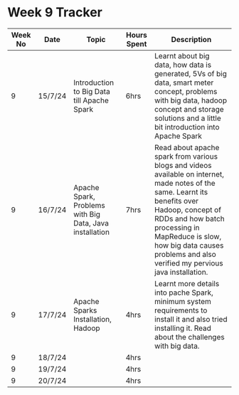 # Week 9 Tracker

| Week No | Date    | Topic                                   | Hours Spent | Description                                                                                                                                                                        |
| ------- | ------- | --------------------------------------- | ----------- | ---------------------------------------------------------------------------------------------------------------------------------------------------------------------------------- |
| 9       | 15/7/24 | Introduction to Big Data till Apache Spark | 6hrs        | Learnt about big data, how data is generated, 5Vs of big data, smart meter concept, problems with big data, hadoop concept and storage solutions and a little bit introduction into Apache Spark |
| 9       | 16/7/24 | Apache Spark, Problems with Big Data, Java installation                                        | 7hrs        | Read about apache spark from various blogs and videos available on internet, made notes of the same. Learnt its benefits over Hadoop, concept of RDDs and how batch processing in MapReduce is slow, how big data causes problems and also verified my pervious java installation.
| 9       | 17/7/24 |   Apache Sparks Installation, Hadoop                                      | 4hrs        | Learnt more details into pache Spark, minimum system requirements to install it and also tried installing it. Read about the challenges with big data.
| 9       | 18/7/24 |                                         | 4hrs        |
| 9       | 19/7/24 |                                         | 4hrs        |
| 9       | 20/7/24  |                                         | 4hrs        |
